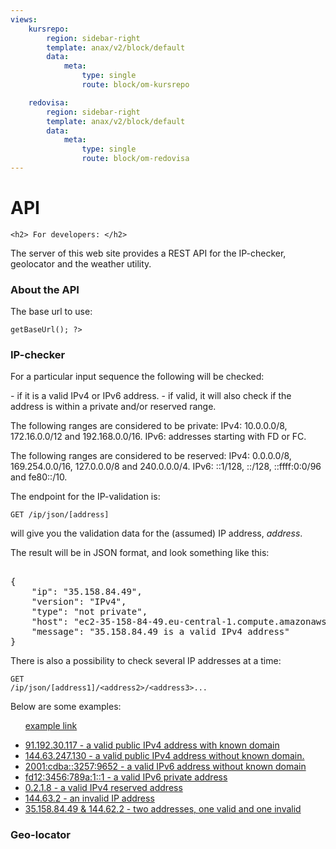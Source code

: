 ```yaml
---
views:
    kursrepo:
        region: sidebar-right
        template: anax/v2/block/default
        data:
            meta:
                type: single
                route: block/om-kursrepo

    redovisa:
        region: sidebar-right
        template: anax/v2/block/default
        data:
            meta:
                type: single
                route: block/om-redovisa
---
```

API
=========================

<!-- <div class="developers"> -->
    <h2> For developers: </h2>
<p>The server of this web site provides a REST API for the IP-checker, geolocator and the weather utility.</p>

<h3> About the API </h3>

<p>The base url to use:</p>

<code><?= $request->getBaseUrl(); ?></code>


<h3>IP-checker</h3>
<p>For a particular input sequence the following will be checked:</p>
- if it is a valid IPv4 or IPv6 address.
- if valid, it will also check if the address is within a private and/or reserved range.

The following ranges are considered to be private:
IPv4: 10.0.0.0/8, 172.16.0.0/12 and 192.168.0.0/16.
IPv6: addresses starting with FD or FC.

The following ranges are considered to be reserved:
IPv4: 0.0.0.0/8, 169.254.0.0/16, 127.0.0.0/8 and 240.0.0.0/4.
IPv6: ::1/128, ::/128, ::ffff:0:0/96 and fe80::/10.</p>

<p>The endpoint for the IP-validation is:</p>

<!-- http://www.student.bth.se/~annd16/dbwebb-kurser/ramverk1/me/redovisa/htdoc/ip/json/[address] -->

<code>GET /ip/json/[address]</code>

<p>will give you the validation data for the (assumed) IP address, <em>address</em>.</p>

<p>The result will be in JSON format, and look something like this:</p>

<pre>

{
    "ip": "35.158.84.49",
    "version": "IPv4",
    "type": "not private",
    "host": "ec2-35-158-84-49.eu-central-1.compute.amazonaws.com",
    "message": "35.158.84.49 is a valid IPv4 address"
}
</pre>

<p>There is also a possibility to check several IP addresses at a time:</p>

<code>GET /ip/json/[address1]/\<address2\>/\<address3\>...</code>

<!-- &ltaddress2&gt/&ltaddress3&gt... -->


<p>Below are some examples:</p>

<ul>

[example link](http://example.com/)
<!-- <li><a href="http://localhost:8081/dbwebb/ramverk1/me/redovisa/htdocs/ip/json/35.158.84.49">91.192.30.117   - a valid public IPv4 address with known domain.</a></li>
<li><a href="http://localhost:8081/dbwebb/ramverk1/me/redovisa/htdocs/ip/json/144.63.247.130">144.63.247.130    - a valid public IPv4 address without known domain.</a></li>

<li><a href="http://localhost:8081/dbwebb/ramverk1/me/redovisa/htdocs/ip/json/2001:cdba::3257:9652">2001:cdba::3257:9652    - a valid IPv6 address without known domain</a></li>
<li><a href="http://localhost:8081/dbwebb/ramverk1/me/redovisa/htdocs/ip/json/fd12:3456:789a:1::1">fd12:3456:789a:1::1    - a valid IPv6 private address</a></li>
<li><a href="http://localhost:8081/dbwebb/ramverk1/me/redovisa/htdocs/ip/json/0.2.1.8">0.2.1.8    - a valid IPv4 reserved address</a></li>
<li><a href="http://localhost:8081/dbwebb/ramverk1/me/redovisa/htdocs/ip/json/144.63.2">144.63.2    -  an invalid IP address.</a></li>

<li><a href="http://localhost:8081/dbwebb/ramverk1/me/redovisa/htdocs/ip/json/35.158.84.49/144.62.2">35.158.84.49 &amp 144.62.2   - two adresses, one valid and one invalid.</a></li> -->

</ul>


- [91.192.30.117 - a valid public IPv4 address with known domain](http://localhost:8081/dbwebb/ramverk1/me/redovisa/htdocs/ip/json/91.192.30.117)
- [144.63.247.130    - a valid public IPv4 address without known domain.](http://localhost:8081/dbwebb/ramverk1/me/redovisa/htdocs/ip/json/144.63.247.130)
- [2001:cdba::3257:9652    - a valid IPv6 address without known domain](http://localhost:8081/dbwebb/ramverk1/me/redovisa/htdocs/ip/json/2001:cdba::3257:9652)
- [fd12:3456:789a:1::1    - a valid IPv6 private address](http://localhost:8081/dbwebb/ramverk1/me/redovisa/htdocs/ip/json/fd12:3456:789a:1::1)
- [0.2.1.8    - a valid IPv4 reserved address](http://localhost:8081/dbwebb/ramverk1/me/redovisa/htdocs/ip/json/0.2.1.8)
- [144.63.2    -  an invalid IP address](http://localhost:8081/dbwebb/ramverk1/me/redovisa/htdocs/ip/json/144.63.2)
- [35.158.84.49 & 144.62.2   - two addresses, one valid and one invalid](http://localhost:8081/dbwebb/ramverk1/me/redovisa/htdocs/ip/json/35.158.84.49/144.62.2)


<h3>Geo-locator</h3>
